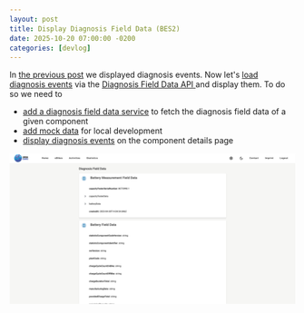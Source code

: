 ```yaml
---
layout: post
title: Display Diagnosis Field Data (BES2)
date: 2025-10-20 07:00:00 -0200
categories: [devlog]
---
```


In [the previous post](https://open-ebike.github.io/devlog/2025/10/19/display-diagnosis-events.html) we displayed diagnosis events.
Now let's [load diagnosis events](https://github.com/open-ebike/open-ebike-frontend/issues/30) via the [Diagnosis Field Data API
](https://portal.bosch-ebike.com/data-act/app#/smart-system-diagnosis-field-data) and display them. 
To do so we need to

* [add a diagnosis field data service](https://github.com/open-ebike/open-ebike-frontend/commit/1775174113ea2fbbde5746c09e8f1ea487d98d54) to fetch the diagnosis field data of a given component
* [add mock data](https://github.com/open-ebike/open-ebike-frontend/commit/d5b6ba8b39b8187bb8856c61ad7a4e3dbfa5d83a) for local development
* [display diagnosis events](https://github.com/open-ebike/open-ebike-frontend/commit/5230d1239018a35bf7ce342182d548b6044c8d57) on the component details page

![web-app-diagnosis-events.png](/assets/2025-10-20/web-app-diagnosis-field-data.png)
